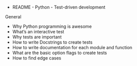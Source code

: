 * README - Python - Test-driven development

General
* Why Python programming is awesome
* What’s an interactive test
* Why tests are important
* How to write Docstrings to create tests
* How to write documentation for each module and function
* What are the basic option flags to create tests
* How to find edge cases
